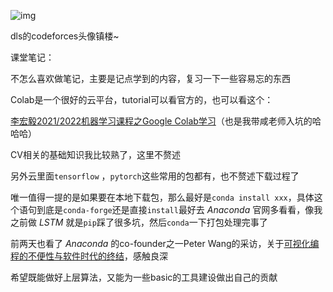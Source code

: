 ![img](https://userpic.codeforces.org/19965/title/ed38da730b2fdbb3.jpg)

dls的codeforces头像镇楼~



课堂笔记：

不怎么喜欢做笔记，主要是记点学到的内容，复习一下一些容易忘的东西

Colab是一个很好的云平台，tutorial可以看官方的，也可以看这个：

[李宏毅2021/2022机器学习课程之Google Colab学习](https://www.bilibili.com/video/BV1Wv411h7kN?p=8)（也是我带咸老师入坑的哈哈哈）

CV相关的基础知识我比较熟了，这里不赘述

另外云里面`tensorflow` ，`pytorch`这些常用的包都有，也不赘述下载过程了

唯一值得一提的是如果要在本地下载包，那么最好是`conda install xxx`，具体这个语句到底是`conda-forge`还是直接`install`最好去 $Anaconda$ 官网多看看，像我之前做 $LSTM$ 就是`pip`踩了很多坑，然后`conda`一下打包处理完事了

前两天也看了 $Anaconda$ 的co-founder之一Peter Wang的采访，关于[可视化编程的不便性与软件时代的终结](https://www.bilibili.com/video/BV1gT4y1v7iw?spm_id_from=333.880.my_history.page.click)，感触良深

希望既能做好上层算法，又能为一些basic的工具建设做出自己的贡献